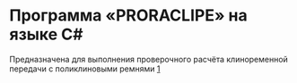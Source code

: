 # Программа «PRORACLIPE» на языке C#
Предназначена для выполнения проверочного расчёта клиноременной передачи с поликлиновыми ремнями
[1](https://github.com/kamneva/proraklipe/blob/main/txt/%D0%9E%D0%BF%D0%B8%D1%81%D0%B0%D0%BD%D0%B8%D0%B5%20PRORACLIPE.pdf)
